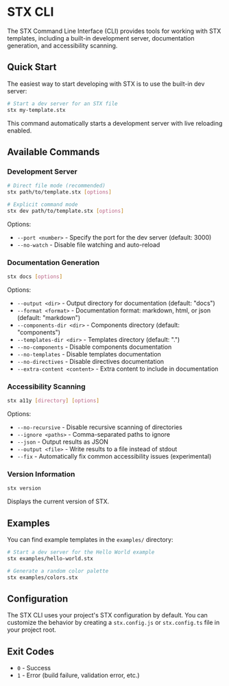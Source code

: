# STX CLI

The STX Command Line Interface (CLI) provides tools for working with STX templates, including a built-in development server, documentation generation, and accessibility scanning.

## Quick Start

The easiest way to start developing with STX is to use the built-in dev server:

```bash
# Start a dev server for an STX file
stx my-template.stx
```

This command automatically starts a development server with live reloading enabled.

## Available Commands

### Development Server

```bash
# Direct file mode (recommended)
stx path/to/template.stx [options]

# Explicit command mode
stx dev path/to/template.stx [options]
```

Options:
- `--port <number>` - Specify the port for the dev server (default: 3000)
- `--no-watch` - Disable file watching and auto-reload

### Documentation Generation

```bash
stx docs [options]
```

Options:
- `--output <dir>` - Output directory for documentation (default: "docs")
- `--format <format>` - Documentation format: markdown, html, or json (default: "markdown")
- `--components-dir <dir>` - Components directory (default: "components")
- `--templates-dir <dir>` - Templates directory (default: ".")
- `--no-components` - Disable components documentation
- `--no-templates` - Disable templates documentation
- `--no-directives` - Disable directives documentation
- `--extra-content <content>` - Extra content to include in documentation

### Accessibility Scanning

```bash
stx a11y [directory] [options]
```

Options:
- `--no-recursive` - Disable recursive scanning of directories
- `--ignore <paths>` - Comma-separated paths to ignore
- `--json` - Output results as JSON
- `--output <file>` - Write results to a file instead of stdout
- `--fix` - Automatically fix common accessibility issues (experimental)

### Version Information

```bash
stx version
```

Displays the current version of STX.

## Examples

You can find example templates in the `examples/` directory:

```bash
# Start a dev server for the Hello World example
stx examples/hello-world.stx

# Generate a random color palette
stx examples/colors.stx
```

## Configuration

The STX CLI uses your project's STX configuration by default. You can customize the behavior by creating a `stx.config.js` or `stx.config.ts` file in your project root.

## Exit Codes

- `0` - Success
- `1` - Error (build failure, validation error, etc.)